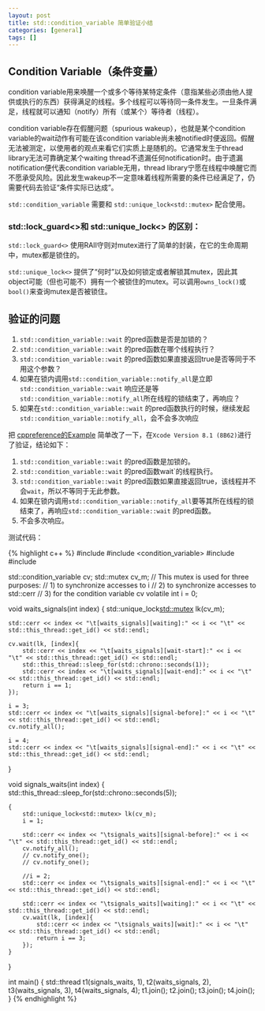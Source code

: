```yaml
---
layout: post
title: std::condition_variable 简单验证小结
categories: [general]
tags: []
---
```


## Condition Variable（条件变量）
condition variable用来唤醒一个或多个等待某特定条件（意指某些必须由他人提供或执行的东西）获得满足的线程。多个线程可以等待同一条件发生。一旦条件满足，线程就可以通知（notify）所有（或某个）等待者（线程）。

condition variable存在假醒问题（spurious wakeup），也就是某个condition variable的wait动作有可能在该condition variable尚未被notified时便返回。假醒无法被测定，以使用者的观点来看它们实质上是随机的。它通常发生于thread library无法可靠确定某个waiting thread不遗漏任何notification时。由于遗漏notification便代表condition variable无用，thread library宁愿在线程中唤醒它而不愿承受风险。因此发生wakeup不一定意味着线程所需要的条件已经满足了，仍需要代码去验证“条件实际已达成”。

`std::condition_variable` 需要和 `std::unique_lock<std::mutex>` 配合使用。

### std::lock_guard<>和 std::unique_lock<> 的区别：

`std::lock_guard<>` 使用RAII守则对mutex进行了简单的封装，在它的生命周期中，mutex都是锁住的。

`std::unique_lock<>` 提供了“何时”以及如何锁定或者解锁其mutex，因此其object可能（但也可能不）拥有一个被锁住的mutex。可以调用`owns_lock()`或`bool()`来查询mutex是否被锁住。


## 验证的问题

1. `std::condition_variable::wait` 的pred函数是否是加锁的？
1. `std::condition_variable::wait` 的pred函数在哪个线程执行？
1. `std::condition_variable::wait` 的pred函数如果直接返回true是否等同于不用这个参数？
1. 如果在锁内调用`std::condition_variable::notify_all`是立即 `std::condition_variable::wait` 响应还是等`std::condition_variable::notify_all`所在线程的锁结束了，再响应？
1. 如果在`std::condition_variable::wait` 的pred函数执行的时候，继续发起`std::condition_variable::notify_all`，会不会多次响应

把 [cppreference的Example](http://en.cppreference.com/w/cpp/thread/condition_variable/notify_all) 简单改了一下，在`Xcode Version 8.1 (8B62)`进行了验证，结论如下：

1. `std::condition_variable::wait` 的pred函数是加锁的。
1. `std::condition_variable::wait` 的pred函数wait`的线程执行。
1. `std::condition_variable::wait` 的pred函数如果直接返回true，该线程并不会`wait`，所以不等同于无此参数。
1. 如果在锁内调用`std::condition_variable::notify_all`要等其所在线程的锁结束了，再响应`std::condition_variable::wait` 的pred函数。
1. 不会多次响应。

测试代码：

{% highlight c++ %}
#include <iostream>
#include <condition_variable>
#include <thread>
#include <chrono>

std::condition_variable cv;
std::mutex cv_m; // This mutex is used for three purposes:
// 1) to synchronize accesses to i
// 2) to synchronize accesses to std::cerr
// 3) for the condition variable cv
volatile int i = 0;

void waits_signals(int index)
{
    std::unique_lock<std::mutex> lk(cv_m);
    
    std::cerr << index << "\t[waits_signals][waiting]:" << i << "\t" << std::this_thread::get_id() << std::endl;
    
    cv.wait(lk, [index]{
        std::cerr << index << "\t[waits_signals][wait-start]:" << i << "\t" << std::this_thread::get_id() << std::endl;
        std::this_thread::sleep_for(std::chrono::seconds(1));
        std::cerr << index << "\t[waits_signals][wait-end]:" << i << "\t" << std::this_thread::get_id() << std::endl;
        return i == 1;
    });
    
    i = 3;
    std::cerr << index << "\t[waits_signals][signal-before]:" << i << "\t" << std::this_thread::get_id() << std::endl;
    cv.notify_all();
    
    i = 4;
    std::cerr << index << "\t[waits_signals][signal-end]:" << i << "\t" << std::this_thread::get_id() << std::endl;
}

void signals_waits(int index)
{
    std::this_thread::sleep_for(std::chrono::seconds(5));
    
    {
        std::unique_lock<std::mutex> lk(cv_m);
        i = 1;
        
        std::cerr << index << "\tsignals_waits][signal-before]:" << i << "\t" << std::this_thread::get_id() << std::endl;
        cv.notify_all();
        // cv.notify_one();
        // cv.notify_one();
        
        //i = 2;
        std::cerr << index << "\tsignals_waits][signal-end]:" << i << "\t" << std::this_thread::get_id() << std::endl;

        std::cerr << index << "\tsignals_waits][waiting]:" << i << "\t" << std::this_thread::get_id() << std::endl;
        cv.wait(lk, [index]{
            std::cerr << index << "\tsignals_waits][wait]:" << i << "\t" << std::this_thread::get_id() << std::endl;
            return i == 3;
        });
    }
}

int main()
{
    std::thread t1(signals_waits, 1), t2(waits_signals, 2), t3(waits_signals, 3), t4(waits_signals, 4);
    t1.join();
    t2.join();
    t3.join();
    t4.join();
}
{% endhighlight %}



